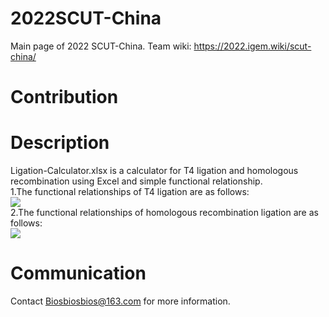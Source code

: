 # 2022SCUT-China
Main page of 2022 SCUT-China. 
Team wiki: https://2022.igem.wiki/scut-china/

# Contribution

# Description
Ligation-Calculator.xlsx is a calculator for T4 ligation and homologous recombination using Excel and simple functional relationship.  
1.The functional relationships of T4 ligation are as follows:  
![](https://latex.codecogs.com/svg.image?V_{vector}&space;&plus;&space;V_{fragment}&space;=&space;7\mu&space;L,&space;5c_{vector}&space;\times&space;V_{vector}&space;=&space;c_{fragment}&space;\times&space;V_{fragment}&space;&space;)  
2.The functional relationships of homologous recombination ligation are as follows:  
![](https://latex.codecogs.com/svg.image?V_{vector}&space;&plus;&space;V_{fragment}&space;=&space;5\mu&space;L,&space;\frac{c_{fragment}&space;\times&space;V_{fragment}&space;}{L_{fragment}&space;}&space;=&space;\frac{5c_{vector}&space;\times&space;V_{vector}&space;}{L_{vector}&space;})  

# Communication
Contact Biosbiosbios@163.com for more information. 
